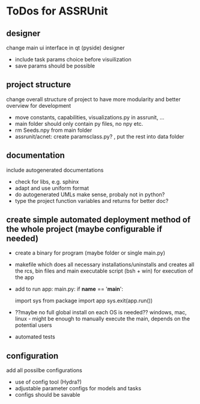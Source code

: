 # ToDos for ASSRUnit

## designer
change main ui interface in qt (pyside) designer

+ include task params choice before visuilization
+ save params should be possible

## project structure
change overall structure of project to have more modularity and better overview for development

+ move constants, capabilities, visualizations.py in assrunit, ...
+ main folder should only contain py files, no npy etc.
+ rm Seeds.npy from main folder
+ assrunit/acnet: create paramsclass.py? , put the rest into data folder

## documentation
include autogenerated documentations

+ check for libs, e.g. sphinx
+ adapt and use uniform format
+ do autogenerated UMLs make sense, probaly not in python?
+ type the project function variables and returns for better doc?

## create simple automated deployment method of the whole project (maybe configurable if needed)

+ create a binary for program (maybe folder or single main.py)
+ makefile which does all necessary installations/uninstalls and creates all the rcs, bin files and main executable script (bsh + win) for execution of the app
+ add to run app: main.py: 
  if __name__ == '__main__':

    import sys
    from package import app
    sys.exit(app.run())
+ ??maybe no full global install on each OS  is needed?? windows, mac, linux - might be enough to manually execute the main, depends on the potential users
+ automated tests

## configuration
add all possilbe configurations

+ use of config tool (Hydra?)
+ adjustable parameter configs for models and tasks
+ configs should be savable